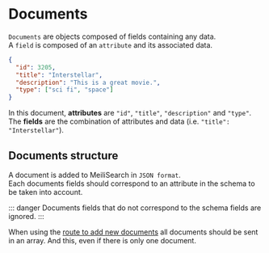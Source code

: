 # Documents

`Documents` are objects composed of fields containing any data.</br>
A `field` is composed of an `attribute` and its associated data.

```json
{
  "id": 3205,
  "title": "Interstellar",
  "description": "This is a great movie.",
  "type": ["sci fi", "space"]
}
```

In this document, **attributes** are `"id"`, `"title"`, `"description"` and `"type"`.</br>
The **fields** are the combination of attributes and data (i.e. `"title": "Interstellar"`).

## Documents structure

A document is added to MeiliSearch in `JSON format`.<br/>
Each documents fields should correspond to an attribute in the schema to be taken into account.

::: danger
Documents fields that do not correspond to the schema fields are ignored.
:::

When using the [route to add new documents](/references/documents.html#add-or-update-documents) all documents should be sent in an array. And this, even if there is only one document.